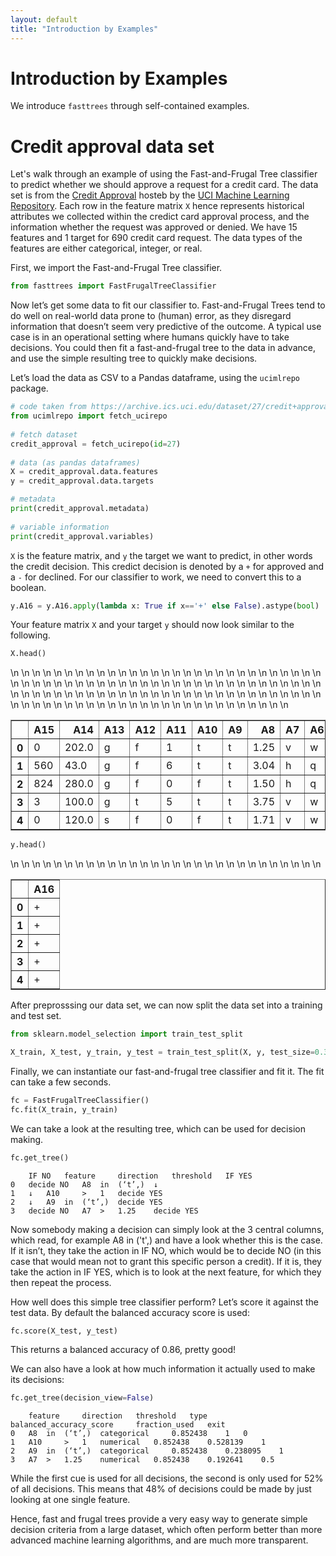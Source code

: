 ```yaml
---
layout: default
title: "Introduction by Examples"
---
```

# Introduction by Examples
We introduce ``fasttrees`` through self-contained examples.


# Credit approval data set
Let's walk through an example of using the Fast-and-Frugal Tree classifier to predict whether we should approve a request for a credit card.
The data set is from the [Credit Approval](https://archive.ics.uci.edu/dataset/27/credit+approval) hosteb by the [UCI Machine Learning Repository](https://archive.ics.uci.edu/).
Each row in the feature matrix `X` hence represents historical attributes we collected within the credict card approval process, and the information whether the request was approved or denied.
We have 15 features and 1 target for 690 credit card request.
The data types of the features are either categorical, integer, or real.


First, we import the Fast-and-Frugal Tree classifier.

```python
from fasttrees import FastFrugalTreeClassifier
```

Now let’s get some data to fit our classifier to. Fast-and-Frugal Trees tend to do well on real-world data prone to (human) error, as they disregard information that doesn’t seem very predictive of the outcome. A typical use case is in an operational setting where humans quickly have to take decisions. You could then fit a fast-and-frugal tree to the data in advance, and use the simple resulting tree to quickly make decisions.

Let’s load the data as CSV to a Pandas dataframe, using the `ucimlrepo` package.

```python
# code taken from https://archive.ics.uci.edu/dataset/27/credit+approval
from ucimlrepo import fetch_ucirepo 
  
# fetch dataset 
credit_approval = fetch_ucirepo(id=27) 
  
# data (as pandas dataframes) 
X = credit_approval.data.features 
y = credit_approval.data.targets 
```

```python
# metadata 
print(credit_approval.metadata) 
  
# variable information 
print(credit_approval.variables) 
```

`X` is the feature matrix, and `y` the target we want to predict, in other words the credit decision. This credict decision is denoted by a `+` for approved and a `-` for declined. For our classifier to work, we need to convert this to a boolean.

```python
y.A16 = y.A16.apply(lambda x: True if x=='+' else False).astype(bool)
```


Your feature matrix `X` and your target `y` should now look similar to the following.
```python
X.head()
```
<table border="1" class="dataframe">\n  <thead>\n    <tr style="text-align: right;">\n      <th></th>\n      <th>A15</th>\n      <th>A14</th>\n      <th>A13</th>\n      <th>A12</th>\n      <th>A11</th>\n      <th>A10</th>\n      <th>A9</th>\n      <th>A8</th>\n      <th>A7</th>\n      <th>A6</th>\n      <th>A5</th>\n      <th>A4</th>\n      <th>A3</th>\n      <th>A2</th>\n      <th>A1</th>\n    </tr>\n  </thead>\n  <tbody>\n    <tr>\n      <th>0</th>\n      <td>0</td>\n      <td>202.0</td>\n      <td>g</td>\n      <td>f</td>\n      <td>1</td>\n      <td>t</td>\n      <td>t</td>\n      <td>1.25</td>\n      <td>v</td>\n      <td>w</td>\n      <td>g</td>\n      <td>u</td>\n      <td>0.000</td>\n      <td>30.83</td>\n      <td>b</td>\n    </tr>\n    <tr>\n      <th>1</th>\n      <td>560</td>\n      <td>43.0</td>\n      <td>g</td>\n      <td>f</td>\n      <td>6</td>\n      <td>t</td>\n      <td>t</td>\n      <td>3.04</td>\n      <td>h</td>\n      <td>q</td>\n      <td>g</td>\n      <td>u</td>\n      <td>4.460</td>\n      <td>58.67</td>\n      <td>a</td>\n    </tr>\n    <tr>\n      <th>2</th>\n      <td>824</td>\n      <td>280.0</td>\n      <td>g</td>\n      <td>f</td>\n      <td>0</td>\n      <td>f</td>\n      <td>t</td>\n      <td>1.50</td>\n      <td>h</td>\n      <td>q</td>\n      <td>g</td>\n      <td>u</td>\n      <td>0.500</td>\n      <td>24.50</td>\n      <td>a</td>\n    </tr>\n    <tr>\n      <th>3</th>\n      <td>3</td>\n      <td>100.0</td>\n      <td>g</td>\n      <td>t</td>\n      <td>5</td>\n      <td>t</td>\n      <td>t</td>\n      <td>3.75</td>\n      <td>v</td>\n      <td>w</td>\n      <td>g</td>\n      <td>u</td>\n      <td>1.540</td>\n      <td>27.83</td>\n      <td>b</td>\n    </tr>\n    <tr>\n      <th>4</th>\n      <td>0</td>\n      <td>120.0</td>\n      <td>s</td>\n      <td>f</td>\n      <td>0</td>\n      <td>f</td>\n      <td>t</td>\n      <td>1.71</td>\n      <td>v</td>\n      <td>w</td>\n      <td>g</td>\n      <td>u</td>\n      <td>5.625</td>\n      <td>20.17</td>\n      <td>b</td>\n    </tr>\n  </tbody>\n</table>

```python
y.head()
```
<table border="1" class="dataframe">\n  <thead>\n    <tr style="text-align: right;">\n      <th></th>\n      <th>A16</th>\n    </tr>\n  </thead>\n  <tbody>\n    <tr>\n      <th>0</th>\n      <td>+</td>\n    </tr>\n    <tr>\n      <th>1</th>\n      <td>+</td>\n    </tr>\n    <tr>\n      <th>2</th>\n      <td>+</td>\n    </tr>\n    <tr>\n      <th>3</th>\n      <td>+</td>\n    </tr>\n    <tr>\n      <th>4</th>\n      <td>+</td>\n    </tr>\n  </tbody>\n</table>


After preprosssing our data set, we can now split the data set into a training and test set.
```python
from sklearn.model_selection import train_test_split

X_train, X_test, y_train, y_test = train_test_split(X, y, test_size=0.33, random_state=0)
```

Finally, we can instantiate our fast-and-frugal tree classifier and fit it. The fit can take a few seconds.
```python
fc = FastFrugalTreeClassifier()
fc.fit(X_train, y_train)
```

We can take a look at the resulting tree, which can be used for decision making.
```python
fc.get_tree()
```
```
	IF NO 	feature 	direction 	threshold 	IF YES
0 	decide NO 	A8 	in 	(‘t’,) 	↓
1 	↓ 	A10 	> 	1 	decide YES
2 	↓ 	A9 	in 	(‘t’,) 	decide YES
3 	decide NO 	A7 	> 	1.25 	decide YES
```

Now somebody making a decision can simply look at the 3 central columns, which read, for example A8 in ('t',) and have a look whether this is the case. If it isn’t, they take the action in IF NO, which would be to decide NO (in this case that would mean not to grant this specific person a credit). If it is, they take the action in IF YES, which is to look at the next feature, for which they then repeat the process.

How well does this simple tree classifier perform? Let’s score it against the test data. By default the balanced accuracy score is used:

```python
fc.score(X_test, y_test)
```

This returns a balanced accuracy of 0.86, pretty good!

We can also have a look at how much information it actually used to make its decisions:

```python
fc.get_tree(decision_view=False)
```

```
	feature 	direction 	threshold 	type 	balanced_accuracy_score 	fraction_used 	exit
0 	A8 	in 	(‘t’,) 	categorical 	0.852438 	1 	0
1 	A10 	> 	1 	numerical 	0.852438 	0.528139 	1
2 	A9 	in 	(‘t’,) 	categorical 	0.852438 	0.238095 	1
3 	A7 	> 	1.25 	numerical 	0.852438 	0.192641 	0.5
```

While the first cue is used for all decisions, the second is only used for 52% of all decisions. This means that 48% of decisions could be made by just looking at one single feature.

Hence, fast and frugal trees provide a very easy way to generate simple decision criteria from a large dataset, which often perform better than more advanced machine learning algorithms, and are much more transparent.
